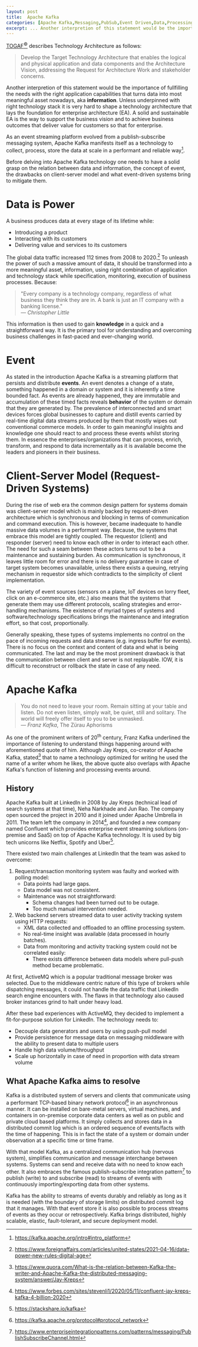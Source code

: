 ```yaml
---
layout: post
title:  Apache Kafka
categories: [Apache Kafka,Messaging,PubSub,Event Driven,Data,Processing,Streaming]
excerpt: ... Another interpretion of this statement would be the importance of fullfilling the needs with the right application capabilities that turns data into most meaningful asset nowadays, aka information. Unless underpinned with right technology stack it is very hard to lay the foundation for a solid and sustainable enterprise architecture. As an event streaming platform evolved from a publish-subscribe messaging system, Apache Kafka manifests itself as a technology to collect, process, store and data at scale in a performant and reliable way.
---
```

[TOGAF<sup>&copy;</sup>](https://pubs.opengroup.org/architecture/togaf91-doc/arch/chap12.html#tag_12_01) describes Technology Architecture as follows:
> Develop the Target Technology Architecture that enables the logical and physical application and data components and the Architecture Vision, addressing the Request for Architecture Work and stakeholder concerns.

Another interpretion of this statement would be the importance of fullfilling the needs with the right application capabilities that turns data into most meaningful asset nowadays, aka **information**. Unless underpinned with right technology stack it is very hard to shape a technology architecture that lays the foundation for enterprise architecture (EA). A solid and sustainable EA is the way to support the business vision and to achieve business outcomes that deliver value for customers so that for enterprise. 

As an event streaming platform evolved from a publish-subscribe messaging system, Apache Kafka manifests itself as a technology to collect, process, store the data at scale in a performant and reliable way[^1].

Before delving into Apache Kafka technology one needs to have a solid grasp on the relation between data and information, the concept of event, the drawbacks on client-server model and what event-driven systems bring to mitigate them.

# Data is Power
A business produces data at every stage of its lifetime while:
- Introducing a product
- Interacting with its customers
- Delivering value and services to its customers

The global data traffic increased 112 times from 2008 to 2020.[^2] To unleash the power of such a massive amount of data, it should be transformed into a more meaningful asset, information, using right combination of application and technology stack while specification, monitoring, execution of business processes. Because:
> "Every company is a technology company, regardless of what business they think they are in. A bank is just an IT company with a banking license." <br/>― _Christopher Little_  

This information is then used to gain **knowledge** in a quick and a straightforward way. It is the primary tool for understanding and overcoming business challenges in fast-paced and ever-changing world.

# Event
As stated in the introduction Apache Kafka is a streaming platform that persists and distribute **events**. An event denotes a change of a state, something happened in a domain or system and it is inherently a time bounded fact. As events are already happened, they are immutable and accumulation of these timed facts reveals **behavior** of the system or domain that they are generated by. The prevalence of interconnected and smart devices forces global businesses to capture and distill events carried by real-time digital data streams produced by them that mostly wipes out conventional commerce models. In order to gain meaningful insights and knowledge one should react to and process these events whilst storing them. In essence the enterprises/organizations that can process, enrich, transform, and respond to data incrementally as it is available become the leaders and pioneers in their business.     
 
# Client-Server Model (Request-Driven Systems)
During the rise of web era the common design pattern for systems domain was client-server model which is mainly backed by request-driven architecture which is synchronous and blocking in terms of communication and command execution. This is however, became inadequate to handle massive data volumes in a performant way. Because, the systems that embrace this model are tightly coupled. The requestor (client) and responder (server) need to know each other in order to interact each other. The need for such a seam between these actors turns out to be a maintenance and sustaining burden. As communication is synchronous, it leaves little room for error and there is no delivery guarantee in case of target system becomes unavailable, unless there exists a queuing, retrying mechanism in requestor side which contradicts to the simplicity of client implementation.

The variety of event sources (sensors on a plane, IoT devices on lorry fleet, click on an e-commerce site, etc.) also means that the systems that generate them may use different protocols, scaling strategies and error-handling mechanisms. The existence of myriad types of systems and software/technology specifications brings the maintenance and integration effort, so that cost, proportionally.

Generally speaking, these types of systems implements no control on the pace of incoming requests and data streams (e.g. ingress buffer for events). There is no focus on the context and content of data and what is being communicated. The last and may be the most prominent drawback is that the communication between client and server is not replayable. IOW, it is difficult to reconstruct or rollback the state in case of any need.

# Apache Kafka
> You do not need to leave your room. Remain sitting at your table and listen. Do not even listen, simply wait, be quiet, still and solitary. The world will freely offer itself to you to be unmasked.<br/>―  _Franz Kafka_, The Zürau Aphorisms

As one of the prominent writers of 20<sup>th</sup> century, Franz Kafka underlined the importance of listening to understand things happening around with aforementioned quote of him. Although Jay Kreps, co-creator of Apache Kafka, stated[^3] that to name a technology optimized for writing he used the name of a writer whom he likes, the above quote also overlaps with Apache Kafka's function of listening and processing events around.

## History
Apache Kafka built at LinkedIn in 2008 by Jay Kreps (technical lead of search systems at that time), Neha Narkhade and Jun Rao. The company open sourced the project in 2010 and it joined under Apache Umbrella in 2011. The team left the company in 2014[^4], and founded a new company named Confluent which provides enterprise event streaming solutions (on-premise and SaaS) on top of Apache Kafka technology. It is used by big tech unicorns like Netflix, Spotify and Uber[^5].

There existed two main challenges at LinkedIn that the team was asked to overcome:
1. Request/transaction monitoring system was faulty and worked with polling model:
    - Data points had large gaps.
    - Data model was not consistent.
    - Maintenance was not straightforward:
        - Schema changes had been turned out to be outage. 
        - Too much manual intervention needed.
2. Web backend servers streamed data to user activity tracking system using HTTP requests:
    - XML data collected and offloaded to an offline processing system.
    - No real-time insight was available (data processed in hourly batches).
    - Data from monitoring and activity tracking system could not be correlated easily:
        - There exists difference between data models where pull-push method became problematic. 

At first, ActiveMQ which is a popular traditional message broker was selected. Due to the middleware centric nature of this type of brokers while dispatching messages, it could not handle the data traffic that LinkedIn search engine encounters with. The flaws in that technology also caused broker instances grind to halt under heavy load.

After these bad experiences with ActiveMQ, they decided to implement a fit-for-purpose solution for LinkedIn. The technology needs to:
- Decouple data generators and users by using push-pull model
- Provide persistence for message data on messaging middleware with the ability to present data to multiple users
- Handle high data volume/throughput
- Scale up horizontally in case of need in proportion with data stream volume

## What Apache Kafka aims to resolve
Kafka is a distributed system of servers and clients that communicate using a performant TCP-based binary network protocol[^6] in an asynchronous manner. It can be installed on bare-metal servers, virtual machines, and containers in on-premise corporate data centers as well as on public and private cloud based platforms. It simply collects and stores data in a distributed commit log which is an ordered sequence of events/facts with the time of happening. This is in fact the state of a system or domain under observation at a specific time or time frame.

With that model Kafka, as a centralized communication hub (nervous system), simplifies communication and message interchange between systems. Systems can send and receive data with no need to know each other. It also embraces the famous publish-subscribe integration pattern[^7] to publish (write) to and subscribe (read) to streams of events with continuously importing/exporting data from other systems.

Kafka has the ability to streams of events durably and reliably as long as it is needed (with the boundary of storage limits) on distributed commit log that it manages. With that event store it is also possible to process streams of events as they occur or retrospectively. Kafka brings distributed, highly scalable, elastic, fault-tolerant, and secure deployment model.

  
 
[^1]: https://kafka.apache.org/intro#intro_platform
[^2]: https://www.foreignaffairs.com/articles/united-states/2021-04-16/data-power-new-rules-digital-age
[^3]: https://www.quora.com/What-is-the-relation-between-Kafka-the-writer-and-Apache-Kafka-the-distributed-messaging-system/answer/Jay-Kreps
[^4]: https://www.forbes.com/sites/stevenli1/2020/05/11/confluent-jay-kreps-kafka-4-billion-2020
[^5]: https://stackshare.io/kafka
[^6]: https://kafka.apache.org/protocol#protocol_network
[^7]: https://www.enterpriseintegrationpatterns.com/patterns/messaging/PublishSubscribeChannel.html